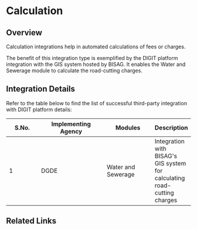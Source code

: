 # Calculation

## Overview

Calculation integrations help in automated calculations of fees or charges.&#x20;

The benefit of this integration type is exemplified by the DIGIT platform integration with the GIS system hosted by BISAG. It enables the Water and Sewerage module to calculate the road-cutting charges.&#x20;

## Integration Details

Refer to the table below to find the list of successful third-party integration with DIGIT platform details:

<table><thead><tr><th width="85">S.No.</th><th width="188">Implementing Agency</th><th width="132">Modules</th><th>Description</th></tr></thead><tbody><tr><td>1</td><td>DGDE</td><td>Water and Sewerage</td><td>Integration with BISAG's GIS system for calculating road-cutting charges</td></tr></tbody></table>

## Related Links

